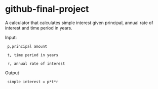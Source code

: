 # github-final-project  

A calculator that calculates simple interest given principal, annual rate of interest and time period in years.   

Input:    

     p,principal amount  
     
     t, time period in years  
     
     r, annual rate of interest  
     
Output    

     simple interest = p*t*r  
     
